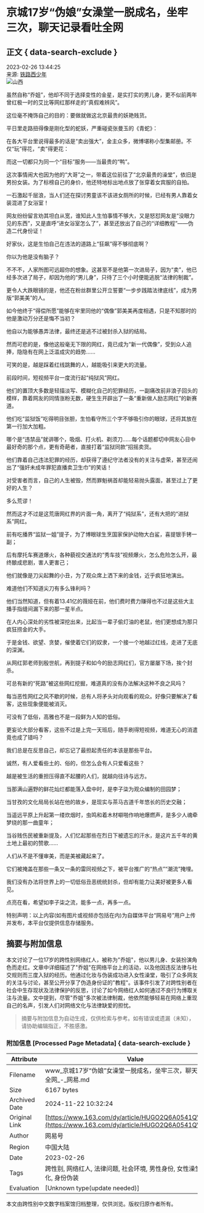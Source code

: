 # 京城17岁“伪娘”女澡堂一脱成名，坐牢三次，聊天记录看吐全网

## 正文 { data-search-exclude }


2023-02-26 13:44:25  
来源: [铁路西少年](https://www.163.com/dy/media/T1604476453188.html)  
![山西](https://static.ws.126.net/163/f2e/dy_media/dy_media/static/images/ipLocation.f6d00eb.svg)

虽然自称“乔姐”，他却不同于选择变性的金星，是实打实的男儿身，更不似前两年曾红极一时的艾比等网红那样走的“真假难辨风”。

这位毫不掩饰自己的目的：要做就做这北京最贵的妖艳贱货。

平日里走路扭得像是刚化型的蛇妖，严重碰瓷张曼玉的《青蛇》：

在各大平台里说得最多的话是“卖出强大”，金主众多，微博堪称小型集邮册。不仅“玩”得花，“卖”得更花：

而这一切都只为同一个“目标”服务——当最贵的“鸭”。

这次事情闹大也因为他的“大哥”之一，带着这位前往了“北京最贵的澡堂”，依旧是男扮女装。为了标榜自己的身价，他还特地标出地点放了张穿着女宾服的自拍。

一石激起千层浪，当人们还在探讨男童该不该进女厕所的时候，已经有男人靠着女装混进了女浴室！

网友纷纷留言劝其坦白从宽，谁知此人生怕事情不够大，又是怒怼网友是“没眼力见的东西”，又是直呼“进女浴室怎么了”，甚至还放出了自己的“详细教程”——伪造二代身份证！

好家伙，这是生怕自己在违法的道路上“狂飙”得不够彻底啊？

你以为他是没有脑子？

不不不，人家所图可远超你的想象。这甚至不是他第一次进局子，因为“卖”，他已经多次进了局子，却因为他的“男儿身”，只待了三个小时便能逃脱“法律的制裁”。

更令人大跌眼镜的是，他还在粉丝群里公开立誓要“一步步践踏法律底线”，成为男版“郭美美”的人。

如今他终于“得偿所愿”能够在牢里同他的“偶像”郭美美再度相遇，只是不知那时的他是激动万分还是悔不当初？

他自以为能够愚弄法律，最终还是逃不过被封杀入狱的结局。

然而可悲的是，像他这般毫无下限的网红，竟已成为“新一代偶像”，受到众人追捧，隐隐有在网上泛滥成灾的趋势......

可笑的是，越是踩着红线跳舞的人，越能吸引来更大的流量。

前段时间，短视频平台一度流行起“纯狱风”网红。

他们的置顶大多数是轻描淡写、模糊化自己的犯罪经历，一副痛改前非浪子回头的模样，靠着网友的同情涨粉无数，硬生生开辟出了一条“重新做人励志网红”的新赛道。

他们吃“监狱饭”吃得明目张胆，生怕看守所三个字不够吸引你的眼球，还将其放在第一行加大加粗。

哪个是“违禁品”就讲哪个，吸烟、打火机、剃须刀......每个话题都切中网友心目中最好奇的那个点，更有奇葩者，直接打着“监狱同款”招摇卖货。

他们靠着自己违法犯罪的经历，却获得了遵纪守法者没有的关注与虚荣，甚至还闹出了“强奸未成年罪犯直播卖卫生巾”的笑话！

对受害者而言，自己的人生被毁，然而罪魁祸首却能轻易抛头露面，甚至过上了更好的人生？

多么荒谬！

然而这才不过是这荒唐网红界的片面一角，离开了“纯狱系”，还有大把的“进狱系”网红。

前有吃播界“监狱一姐”提子，为了博眼球生烹国家保护动物大白鲨，喜提银手铐一副；

后有摩托车赛道爆火，各种藐视交通法的“秀车技”视频爆火，怎么危险怎么开，最终酿成悲剧，害人更害己；

他们就像是刀尖起舞的小丑，为了观众席上洒下来的金钱，近乎疯狂地演出。

难道他们不知道尖刀有多么锋利吗？

他们当然知道，但有着13.41亿的薇娅在前，他们费时费力赚得也不过是这些大主播手指缝间漏下来的那一星半点。

在人内心深处的劣性被深挖出来，比起当一辈子偷灯油的老鼠，他们更想成为那只疯狂捞金的大手。

于是金钱、欲望、贪婪，催使着它们的奴隶，一个接一个地越过红线，走进了无底的深渊。

从网红郭老师到殷世航，再到提子和如今的励志网红们，官方屡屡下场，挨个封杀。

可总有新的“死路”被这些网红挖掘，难道真的没有办法解决这种不良之风吗？

每当恶性网红之风不歇的时候，总有人将矛头对向观看的观众。好像只要解决了看客，这些现象便能被消灭。

可没有了低俗，高雅也不是一段鲜为人知的低俗。

更妄论大部分看客，这些不过是上完一天班后，随手刷得短视频，难道无心的消遣竟也成了错吗？

我们总是在反思自己，却忘记了最担起责任的本该是那些平台。

诚然，有人爱看些土的、俗的，但怎么会有人只爱看这些？

越是被生活的重担压得直不起腰的人们，就越向往诗与远方。

当那满山遍野的鲜花灿烂都能落入盘中时，是李子柒为观众编制的田园梦；

当甘孜的文化局局长站在他的故乡，是现实与茶马古道千年悠长的历史交融；

当遥远平原上升起第一缕炊烟时，虫鸣和着木材噼啪作响地爆燃声，是多少人魂牵梦绕的那一曲童年；

当谷贱伤民被重新提及，人们忆起那些在烈日下被遗忘的汗水，是这片五千年的黄土地上最初的赞歌......

人们从不是不懂审美，而是美被藏起来了。

它们被掩盖在那些一条又一条的雷同视频之下，被平台推广的“热点”“潮流”掩埋。

我们没有办法将世界上的一切低俗丑恶统统封杀，但却有能力让美好被更多人看见。

点亮在看，希望如李子柒之流，能多一点，再多一点。

特别声明：以上内容(如有图片或视频亦包括在内)为自媒体平台“网易号”用户上传并发布，本平台仅提供信息存储服务。
<!-- tcd_original_link https://www.163.com/dy/article/HUGO2Q6A0541QVSG.html -->
## 摘要与附加信息

<!-- tcd_abstract -->
本文讨论了一位17岁的跨性别网络红人，被称为"乔姐"，他以男儿身、女装扮演角色而走红。文章中详细描述了"乔姐"在网络平台上的活动，以及他因违反法律与社交规则而三度入狱的经历。他通过化妆与伪装成功进入女性澡堂，吸引了众多网友的关注与讨论，甚至公开分享了伪造身份证的"教程"。该事件引发了对跨性别者在社会中生存现状及法律保护的反思，讨论了如今网络红人如何通过不良行为博取关注与流量。文中提到，尽管"乔姐"多次被法律制裁，他依然能够轻易在网络上重现自己的名声，引发人们对网络文化与法律缺爱的担忧。
<!-- tcd_abstract_end -->

> 摘要与附加信息为自动生成，仅供检索与参考。如有错误或遗漏（未知），请协助编辑指正，不胜感激。

### 附加信息 [Processed Page Metadata] { data-search-exclude }

| Attribute       | Value                                  |
|-----------------|----------------------------------------|
| Filename        | www_京城17岁“伪娘”女澡堂一脱成名，坐牢三次，聊天记录看吐全网_-_网易.md                             |
| Size            | 6167 bytes                           |
| Archived Date   | 2024-11-22 10:32:24                             |
| Original Link   | [https://www.163.com/dy/article/HUGO2Q6A0541QVSG.html](https://www.163.com/dy/article/HUGO2Q6A0541QVSG.html)                       |
| Author          | 网易号                               |
| Region          | 中国大陆                               |
| Date            | 2023-02-26                                 |
| Tags            | 跨性别, 网络红人, 法律问题, 社会环境, 男性身份, 女性澡堂, 网络文化, 身份伪装                                 |
| Evaluation            | [Unknown type(update needed)]                                 |
<!-- tcd_table_end -->

本文由跨性别中文数字档案馆归档整理，仅供浏览。版权归原作者所有。
